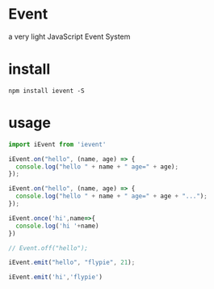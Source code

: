 # Event
a very light JavaScript Event System

# install

```
npm install ievent -S
```

# usage

```javascript
import iEvent from 'ievent'

iEvent.on("hello", (name, age) => {
  console.log("hello " + name + " age=" + age);
});

iEvent.on("hello", (name, age) => {
  console.log("hello " + name + " age=" + age + "...");
});

iEvent.once('hi',name=>{
  console.log('hi '+name)
})

// Event.off("hello");

iEvent.emit("hello", "flypie", 21);

iEvent.emit('hi','flypie')

```
